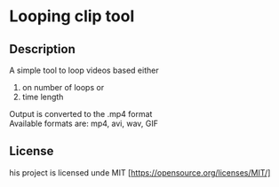 # Looping clip tool

## Description
A simple tool to loop videos based either 
1. on number of loops or
1. time length   

Output is converted to the .mp4 format  
Available formats are: mp4, avi, wav, GIF

## License
his project is licensed unde MIT [https://opensource.org/licenses/MIT/]
